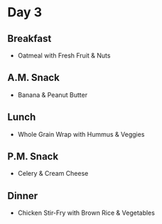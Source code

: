 # Day 3
## Breakfast
- Oatmeal with Fresh Fruit & Nuts
## A.M. Snack
- Banana & Peanut Butter
## Lunch
- Whole Grain Wrap with Hummus & Veggies
## P.M. Snack
- Celery & Cream Cheese
## Dinner
- Chicken Stir-Fry with Brown Rice & Vegetables
